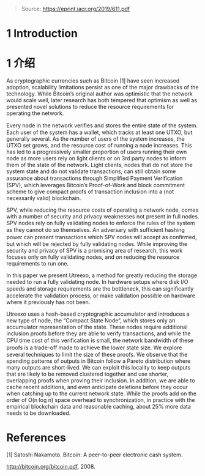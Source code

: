 > Source: https://eprint.iacr.org/2019/611.pdf
# 1 Introduction
# 1 介绍

As cryptographic currencies such as Bitcoin [1] have seen increased adoption, scalability limitations persist as one of the major drawbacks of the technology.
While Bitcoin’s original author was optimistic that the network would scale well, later research has both tempered that optimism as well as presented novel solutions to reduce the resource requirements for operating the network.

Every node in the network veriﬁes and stores the entire state of the system.
Each user of the system has a wallet, which tracks at least one UTXO,  but generally several.
As the number of users of the system increases, the UTXO set grows, and the resource cost of running a node increases.
This has led to a progressively smaller proportion of users running their own node as more users rely on light clients or on 3rd party nodes to inform them of the state of the network.
Light clients, nodes that do not store the system state and do not validate transactions, can still obtain some assurance about transactions through Simpliﬁed Payment Veriﬁcation (SPV), which leverages Bitcoin’s Proof-of-Work and block commitment scheme to give compact proofs of transaction inclusion into a (not necessarily valid) blockchain.

SPV, while reducing the resource costs of operating a network node, comes with a number of security and privacy weaknesses not present in full nodes.
SPV nodes rely on fully validating nodes to enforce the rules of the system as they cannot do so themselves.
An adversary with suﬃcient hashing power can present transactions which SPV nodes will accept as conﬁrmed, but which will be rejected by fully validating nodes.
While improving the security and privacy of SPV is a promising area of research, this work focuses only on fully validating nodes, and on reducing the resource requirements to run one.

In this paper we present Utreexo, a method for greatly reducing the storage needed to run a fully validating node.
In hardware setups where disk I/O speeds and storage requirements are the bottleneck, this can signiﬁcantly accelerate the validation process, or make validation possible on hardware where it previously has not been.

Utreexo uses a hash-based cryptographic accumulator and introduces a new type of node, the “Compact State Node”, which stores only an accumulator representation of the state.
These nodes require additional inclusion proofs before they are able to verify transactions, and while the CPU time cost of this veriﬁcation is small, the network bandwidth of these proofs is a trade-oﬀ made to achieve the lower state size.
We explore several techniques to limit the size of these proofs.
We observe that the spending patterns of outputs in Bitcoin follow a Pareto distribution where many outputs are short-lived.
We can exploit this locality to keep outputs that are likely to be removed clustered together and use shorter, overlapping proofs when proving their inclusion.
In addition, we are able to cache recent additions, and even anticipate deletions before they occur when catching up to the current network state.
While the proofs add on the order of O(n log n) space overhead to synchronization, in practice with the empirical blockchain data and reasonable caching, about 25% more data needs to be downloaded.

# References

[1] Satoshi Nakamoto. Bitcoin: A peer-to-peer electronic cash system.

http://bitcoin.org/bitcoin.pdf, 2008.